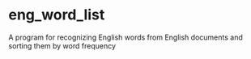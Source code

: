 # eng_word_list
A program for recognizing English words from English documents and sorting them by word frequency
